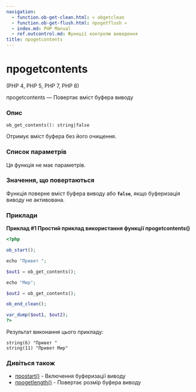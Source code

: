```yaml
---
navigation:
  - function.ob-get-clean.html: « obgetclean
  - function.ob-get-flush.html: проgetflush »
  - index.md: PHP Manual
  - ref.outcontrol.md: Функції контролю виведення
title: проgetcontents
---
```

# проgetcontents

(PHP 4, PHP 5, PHP 7, PHP 8)

проgetcontents — Повертає вміст буфера виводу

### Опис

```methodsynopsis
ob_get_contents(): string|false
```

Отримує вміст буфера без його очищення.

### Список параметрів

Ця функція не має параметрів.

### Значення, що повертаються

Функція поверне вміст буфера виводу або **`false`**, якщо буферизація виводу не активована.

### Приклади

**Приклад #1 Простий приклад використання функції **проgetcontents()****

```php
<?php

ob_start();

echo "Привет ";

$out1 = ob_get_contents();

echo "Мир";

$out2 = ob_get_contents();

ob_end_clean();

var_dump($out1, $out2);
?>
```

Результат виконання цього прикладу:

```
string(6) "Привет "
string(11) "Привет Мир"
```

### Дивіться також

-   [проstart()](function.ob-start.md) - Включення буферизації виводу
-   [проgetlength()](function.ob-get-length.md) - Повертає розмір буфера виводу
